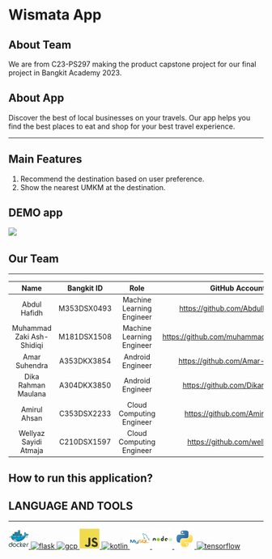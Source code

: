 # Wismata App

## About Team

We are from C23-PS297 making the product capstone project for our final project in Bangkit Academy 2023. 

## About App

Discover the best of local businesses on your travels. Our app helps you find the best places to eat and shop for your best travel experience.

<hr>

## Main Features

1. Recommend the destination based on user preference.
2. Show the nearest UMKM at the destination.


## DEMO app

![](https://github.com/Dikarahmanm/Wismata-C23-PS297/blob/documentation/demoapp.gif)



## Our Team 

<hr>

|            Name           |  Bangkit ID |            Role           |               GitHub Account              |
|:-------------------------:|:-----------:|:-------------------------:|:-----------------------------------------:|
|        Abdul Hafidh       | M353DSX0493 | Machine Learning Engineer |     https://github.com/AbdulHafidh-AI     |
| Muhammad Zaki Ash-Shidiqi | M181DSX1508 | Machine Learning Engineer | https://github.com/muhammadzakiashshidiqi |
|       Amar Suhendra       | A353DKX3854 |      Android Engineer     |      https://github.com/Amar-Suhendra     |
|    Dika Rahman Maulana    | A304DKX3850 |      Android Engineer     |       https://github.com/Dikarahmanm      |
|        Amirul Ahsan       | C353DSX2233 |  Cloud Computing Engineer |       https://github.com/AmirulAhsan      |
| Wellyaz Sayidi Atmaja     | C210DSX1597 | Cloud Computing Engineer  |       https://github.com/wellyazzsa       |


## How to run this application?





## LANGUAGE AND TOOLS

<hr>

<p align="left"> <a href="https://www.docker.com/" target="_blank" rel="noreferrer"> <img src="https://raw.githubusercontent.com/devicons/devicon/master/icons/docker/docker-original-wordmark.svg" alt="docker" width="40" height="40"/> </a>   <a href="https://flask.palletsprojects.com/" target="_blank" rel="noreferrer"> <img src="https://www.vectorlogo.zone/logos/pocoo_flask/pocoo_flask-icon.svg" alt="flask" width="40" height="40"/> </a> <a href="https://cloud.google.com" target="_blank" rel="noreferrer"> <img src="https://www.vectorlogo.zone/logos/google_cloud/google_cloud-icon.svg" alt="gcp" width="40" height="40"/> </a> <a href="https://developer.mozilla.org/en-US/docs/Web/JavaScript" target="_blank" rel="noreferrer"> <img src="https://raw.githubusercontent.com/devicons/devicon/master/icons/javascript/javascript-original.svg" alt="javascript" width="40" height="40"/> </a> <a href="https://kotlinlang.org" target="_blank" rel="noreferrer"> <img src="https://www.vectorlogo.zone/logos/kotlinlang/kotlinlang-icon.svg" alt="kotlin" width="40" height="40"/> </a> <a href="https://www.mysql.com/" target="_blank" rel="noreferrer"> <img src="https://raw.githubusercontent.com/devicons/devicon/master/icons/mysql/mysql-original-wordmark.svg" alt="mysql" width="40" height="40"/> </a> <a href="https://nodejs.org" target="_blank" rel="noreferrer"> <img src="https://raw.githubusercontent.com/devicons/devicon/master/icons/nodejs/nodejs-original-wordmark.svg" alt="nodejs" width="40" height="40"/> </a> <a href="https://www.python.org" target="_blank" rel="noreferrer"> <img src="https://raw.githubusercontent.com/devicons/devicon/master/icons/python/python-original.svg" alt="python" width="40" height="40"/> </a> <a href="https://www.tensorflow.org" target="_blank" rel="noreferrer"> <img src="https://www.vectorlogo.zone/logos/tensorflow/tensorflow-icon.svg" alt="tensorflow" width="40" height="40"/> </a> </p>








